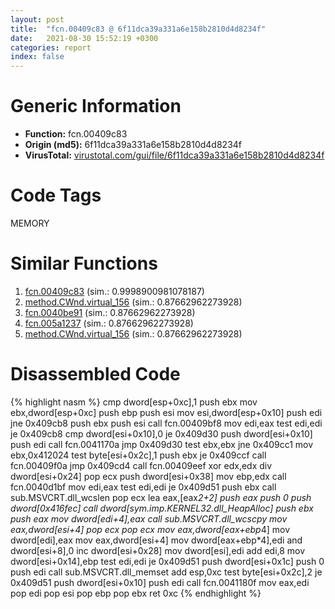 ```yaml
---
layout: post
title:  "fcn.00409c83 @ 6f11dca39a331a6e158b2810d4d8234f"
date:   2021-08-30 15:52:19 +0300
categories: report
index: false
---
```


# Generic Information
- **Function:** fcn.00409c83
- **Origin (md5):** 6f11dca39a331a6e158b2810d4d8234f
- **VirusTotal:** [virustotal.com/gui/file/6f11dca39a331a6e158b2810d4d8234f][virustotal_ref]

# Code Tags
<span class="tag" id="MEMORY">MEMORY</span>


# Similar Functions

1. [fcn.00409c83][similar_1_ref] (sim.: 0.9998900981078187)
2. [method.CWnd.virtual\_156][similar_2_ref] (sim.: 0.87662962273928)
3. [fcn.0040be91][similar_3_ref] (sim.: 0.87662962273928)
4. [fcn.005a1237][similar_4_ref] (sim.: 0.87662962273928)
5. [method.CWnd.virtual\_156][similar_5_ref] (sim.: 0.87662962273928)


# Disassembled Code

{% highlight nasm %}
cmp dword[esp+0xc],1
push ebx
mov ebx,dword[esp+0xc]
push ebp
push esi
mov esi,dword[esp+0x10]
push edi
jne 0x409cb8
push ebx
push esi
call fcn.00409bf8
mov edi,eax
test edi,edi
je 0x409cb8
cmp dword[esi+0x10],0
je 0x409d30
push dword[esi+0x10]
push edi
call fcn.0041170a
jmp 0x409d30
test ebx,ebx
jne 0x409cc1
mov ebx,0x412024
test byte[esi+0x2c],1
push ebx
je 0x409ccf
call fcn.00409f0a
jmp 0x409cd4
call fcn.00409eef
xor edx,edx
div dword[esi+0x24]
pop ecx
push dword[esi+0x38]
mov ebp,edx
call fcn.0040d1bf
mov edi,eax
test edi,edi
je 0x409d51
push ebx
call sub.MSVCRT.dll_wcslen
pop ecx
lea eax,[eax*2+2]
push eax
push 0
push dword[0x416fec]
call dword[sym.imp.KERNEL32.dll_HeapAlloc]
push ebx
push eax
mov dword[edi+4],eax
call sub.MSVCRT.dll_wcscpy
mov eax,dword[esi+4]
pop ecx
pop ecx
mov eax,dword[eax+ebp*4]
mov dword[edi],eax
mov eax,dword[esi+4]
mov dword[eax+ebp*4],edi
and dword[esi+8],0
inc dword[esi+0x28]
mov dword[esi],edi
add edi,8
mov dword[esi+0x14],ebp
test edi,edi
je 0x409d51
push dword[esi+0x1c]
push 0
push edi
call sub.MSVCRT.dll_memset
add esp,0xc
test byte[esi+0x2c],2
je 0x409d51
push dword[esi+0x10]
push edi
call fcn.0041180f
mov eax,edi
pop edi
pop esi
pop ebp
pop ebx
ret 0xc
{% endhighlight %}


[similar_1_ref]: /report/fcn.00409c83@fbf34fa6d7da2b8e1de5133a8ca34847
[similar_2_ref]: /report/method.CWnd.virtual_156@a2475448bf4050c1583e1970984a4d00
[similar_3_ref]: /report/fcn.0040be91@a2475448bf4050c1583e1970984a4d00
[similar_4_ref]: /report/fcn.005a1237@7453c96a6fbd42ec690b8deb53eafcba
[similar_5_ref]: /report/method.CWnd.virtual_156@d4e56c7d970c209a3a2b3c4b4cc5e586
[virustotal_ref]: https://www.virustotal.com/gui/file/6f11dca39a331a6e158b2810d4d8234f
